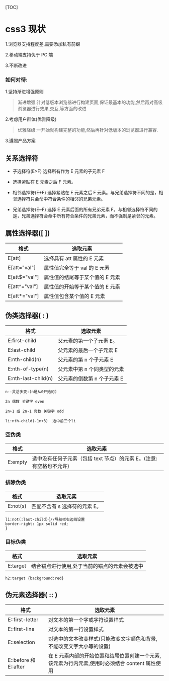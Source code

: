 [TOC]

# css3 现状

1.浏览器支持程度差,需要添加私有前缀

2.移动端支持优于 PC 端

3.不断改进

### 如何对待:

1.坚持渐进增强原则

> 渐进增强:针对低版本浏览器进行构建页面,保证最基本的功能,然后再对高级浏览器进行效果,交互,等方面的改进

2.考虑用户群体(优雅降级)

> 优雅降级:一开始就构建完整的功能,然后再针对低版本的浏览器进行兼容.

3.遵照产品方案

## 关系选择符

- 子选择符(E>F) 选择所有作为 E 元素的子元素 F

- 选择紧贴在 E 元素之后 F 元素。

- 相邻选择符(E+F) 选择紧贴在 E 元素之后 F 元素。与兄弟选择符不同的是，相邻选择符只会命中符合条件的相邻的兄弟元素。

- 兄弟选择符(E~F) 选择 E 元素后面的所有兄弟元素 F。与相邻选择符不同的是，兄弟选择符会命中所有符合条件的兄弟元素，而不强制是紧邻的元素。

## 属性选择器([ ])

| 格式          | 选取元素                        |
| ------------- | ------------------------------- |
| E[att]        | 选择具有 att 属性的 E 元素      |
| E[att="val"]  | 属性值完全等于 val 的 E 元素    |
| E[att$="val"] | 属性值的结尾等于某个值的 E 元素 |
| E[att^="val"] | 属性值的开始等于某个值的 E 元素 |
| E[att*="val"] | 属性值包含某个值的 E 元素       |

## 伪类选择器( : )

| 格式                | 选取元素                    |
| ------------------- | --------------------------- |
| E:first-child       | 父元素的第一个子元素 E。    |
| E:last-child        | 父元素的最后一个子元素 E    |
| E:nth-child(n)      | 父元素的第 n 个子元素 E     |
| E:nth-of-type(n)    | 父元素中第 n 个同类型的元素 |
| E:nth-last-child(n) | 父元素的倒数第 n 个子元素 E |

```
n--灵活多变:(n是从0开始的)

2n 偶数 关键字 even

2n+1 或 2n-1 奇数 关键字 odd

li:nth-child(-1n+3)  选中前三个li
```

### 空伪类

| 格式    | 选取元素                                                            |
| ------- | ------------------------------------------------------------------- |
| E:empty | 选中没有任何子元素（包括 text 节点）的元素 E。(注意:有空格也不允许) |

### 排除伪类

| 格式     | 选取元素                      |
| -------- | ----------------------------- |
| E:not(s) | 匹配不含有 s 选择符的元素 E。 |

    li:not(:last-child){//导航栏右边线设置
    border-right: 1px solid red;
    }

### 目标伪类

| 格式     | 选取元素                                      |
| -------- | --------------------------------------------- |
| E:target | 结合锚点进行使用,处于当前的锚点的元素会被选中 |

    h2:target {background:red}

## 伪元素选择器( :: )

| 格式                  | 选取元素                                                                                       |
| --------------------- | ---------------------------------------------------------------------------------------------- |
| E::first-letter       | 对文本的第一个字或字符设置样式                                                                 |
| E::first-line         | 对文本的第一行设置样式                                                                         |
| E::selection          | 对选中的文本改变样式(只能改变文字颜色和背景,不能改变文字大小等的设置)                          |
| E::before 和 E::after | 在 E 元素内部的开始位置和结尾位置创建一个元素,该元素为行内元素,使用时必须结合 content 属性使用 |
